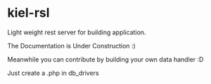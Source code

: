 kiel-rsl
========

Light weight rest server for building application. 

The Documentation is Under Construction :)

Meanwhile you can contribute by building your own data handler :D

Just create a <filename>.php in db_drivers


